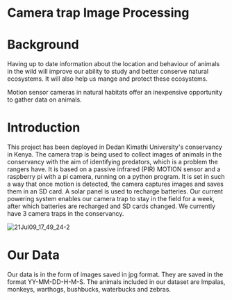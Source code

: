 # Camera trap Image Processing

# Background
Having up to date information about the location and behaviour of animals in the wild will improve our ability to study and better conserve natural ecosystems. It will also help us mange and protect these ecosystems. 

Motion sensor cameras in natural habitats offer an inexpensive opportunity to gather data on animals.


# Introduction

This project has been deployed in Dedan Kimathi University's conservancy in Kenya. 
The camera trap is being used to collect images of animals in the conservancy with the aim of identifying predators, which is a problem the rangers have.
It is based on a passive infrared (PIR) MOTION sensor and a raspberry pi with a pi camera, running on a python program. 
It is set in such a way that once motion is detected, the camera captures images and saves them in an SD card. 
A solar panel is used to recharge batteries. Our current powering system enables our camera trap to stay in the field for a week, after which batteries are recharged and SD cards changed. We currently have 3 camera traps in the conservancy.

![21Jul09_17_49_24-2](https://user-images.githubusercontent.com/74656615/134635155-9b8b6b24-b332-453f-801c-2ae9e726c07a.jpg)



# Our Data
Our data is in the form of images saved in jpg format. They are saved in the format YY-MM-DD-H-M-S.
The animals included in our dataset are Impalas, monkeys, warthogs, bushbucks, waterbucks and zebras.




